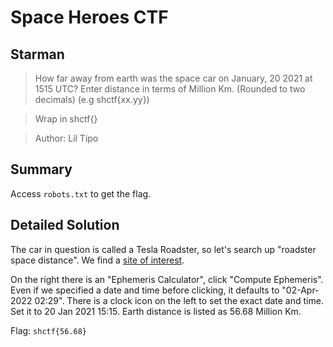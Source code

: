 # Space Heroes CTF
## Starman

> How far away from earth was the space car on January, 20 2021 at 1515 UTC? Enter distance in terms of Million Km. (Rounded to two decimals) (e.g shctf{xx.yy})

> Wrap in shctf{}

> Author: Lil Tipo

## Summary

Access `robots.txt` to get the flag.

## Detailed Solution

The car in question is called a Tesla Roadster, so let's search up "roadster space distance". We find a [site of interest](https://theskylive.com/how-far-is-roadster). 

On the right there is an "Ephemeris Calculator", click "Compute Ephemeris". Even if we specified a date and time before clicking, it defaults to "02-Apr-2022 02:29". There is a clock icon on the left to set the exact date and time. Set it to 20 Jan 2021 15:15. Earth distance is listed as 56.68 Million Km.

Flag: `shctf{56.68}`